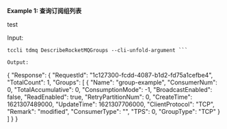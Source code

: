 **Example 1: 查询订阅组列表**

test

Input: 

```
tccli tdmq DescribeRocketMQGroups --cli-unfold-argument ```

Output: 
```
{
    "Response": {
        "RequestId": "1c127300-fcdd-4087-b1d2-fd75a1cefbe4",
        "TotalCount": 1,
        "Groups": [
            {
                "Name": "group-example",
                "ConsumerNum": 0,
                "TotalAccumulative": 0,
                "ConsumptionMode": -1,
                "BroadcastEnabled": false,
                "ReadEnabled": true,
                "RetryPartitionNum": 0,
                "CreateTime": 1621307489000,
                "UpdateTime": 1621307706000,
                "ClientProtocol": "TCP",
                "Remark": "modified",
                "ConsumerType": "",
                "TPS": 0,
                "GroupType": "TCP"
            }
        ]
    }
}
```

